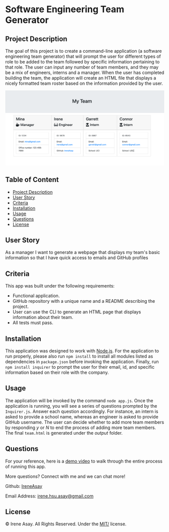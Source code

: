 # Software Engineering Team Generator

## Project Description 
The goal of this project is to create a command-line application (a software engineering team generator) that will prompt the user for different types of role to be added to the team followed by specific information pertaining to that role. The user can input any number of team members, and they may be a mix of engineers, interns and a manager. When the user has completed building the team, the application will create an HTML file that displays a nicely formatted team roster based on the information provided by the user. 

![Screenshot](assets/screenshot.png)

## Table of Content

  - [Project Description](#project-description)
  - [User Story](#user-story)
  - [Criteria](#criteria)
  - [Installation](#installation)
  - [Usage](#usage)
  - [Questions](#questions)
  - [License](#license)

## User Story
As a manager
I want to generate a webpage that displays my team's basic information
so that I have quick access to emails and GitHub profiles


## Criteria

This app was built under the following requirements:

* Functional application.
* GitHub repository with a unique name and a README describing the project.
* User can use the CLI to generate an HTML page that displays information about their team.
* All tests must pass.


## Installation

This application was designed to work with [Node.js](https://nodejs.org/en/). For the application to run properly, please also run `npm install` to install all modules listed as dependencies in `package.json` before invoking the application. Finally, run `npm install inquirer` to prompt the user for their email, id, and specific information based on their role with the company. 


## Usage

The application will be invoked by the command `node app.js`. Once the application is running, you will see a series of questions prompted by the `Inquirer.js`. Answer each question accordingly. For instance, an intern is asked to provide a school name, whereas an engineer is asked to provide GitHub username. The user can decide whether to add more team members by responding *y* or *N* to end the process of adding more team members. The final `team.html` is generated under the *output* folder.


## Questions
For your reference, here is a [demo video](https://drive.google.com/file/d/17fM5yKZYT_INYx0Dq_b9nLTNhHukrSPL/view) to walk through the entire process of running this app.

More questions? Connect with me and we can chat more!

Github: <a href="https://github.com/IreneAsay" target="_blank">IreneAsay</a> 

Email Address: irene.hsu.asay@gmail.com


## License

© Irene Asay. All Rights Reserved. Under the [MIT/](./LICENSE) license.